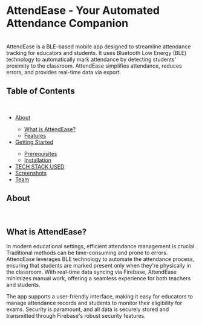 # AttendEase - Your Automated Attendance Companion
<br>
AttendEase is a BLE-based mobile app designed to streamline attendance tracking for educators and students. It uses Bluetooth Low Energy (BLE) technology to automatically mark attendance by detecting students' proximity to the classroom. AttendEase simplifies attendance, reduces errors, and provides real-time data via export.

<h2>Table of Contents</h2>
<br>
<ul>
  <li> <a href = "#About"> About </a></li>
  <ul>
   <li><a href="#wa"> What is AttendEase? </a></li> 
   <li><a href=""> Features </a></li> 
  </ul>
  <li> <a href = ""> Getting Started </a></li>
  <ul>
   <li><a href=""> Prerequisites </a></li> 
   <li><a href=""> Installation </a></li> 
  </ul>
  <li> <a href = ""> TECH STACK USED </a></li>
  <li> <a href = ""> Screenshots </a></li>
  <li> <a href = ""> Team </a></li>
</ul>

<section id = "About">
  <h2> About </h2>
  <br>
  <h2 id = "wa"> What is AttendEase? </h2>
  In modern educational settings, efficient attendance management is crucial. Traditional methods can be time-consuming and prone to errors. AttendEase leverages BLE technology to automate the attendance process, ensuring that students are marked present only when they're physically in the classroom. With real-time data syncing via Firebase, AttendEase minimizes manual work, offering a seamless experience for both teachers and students.

The app supports a user-friendly interface, making it easy for educators to manage attendance records and students to monitor their eligibility for exams. Security is paramount, and all data is securely stored and transmitted through Firebase's robust security features.
</section>
